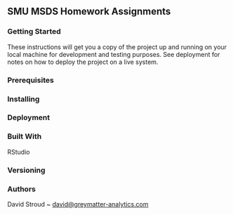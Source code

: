 ## SMU MSDS Homework Assignments

### Getting Started  
These instructions will get you a copy of the project up and running on your local machine for development and testing purposes. See deployment for notes on how to deploy the project on a live system.

### Prerequisites

### Installing

### Deployment

### Built With
RStudio

### Versioning

### Authors  
David Stroud ~ david@greymatter-analytics.com